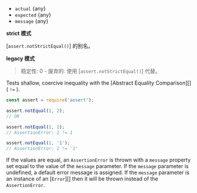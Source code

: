 <!-- YAML
added: v0.1.21
-->
* `actual` {any}
* `expected` {any}
* `message` {any}

**strict 模式**

[`assert.notStrictEqual()`] 的别名。

**legacy 模式**

> 稳定性: 0 - 废弃的: 使用 [`assert.notStrictEqual()`] 代替。

Tests shallow, coercive inequality with the [Abstract Equality Comparison][]
( `!=` ).

```js
const assert = require('assert');

assert.notEqual(1, 2);
// OK

assert.notEqual(1, 1);
// AssertionError: 1 != 1

assert.notEqual(1, '1');
// AssertionError: 1 != '1'
```

If the values are equal, an `AssertionError` is thrown with a `message` property
set equal to the value of the `message` parameter. If the `message` parameter is
undefined, a default error message is assigned. If the `message` parameter is an
instance of an [`Error`][] then it will be thrown instead of the
`AssertionError`.

